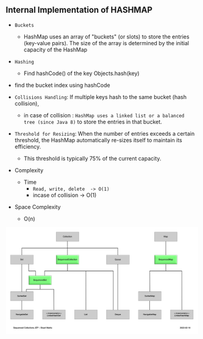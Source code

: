 ## Internal Implementation of HASHMAP

- `Buckets`
  - HashMap uses an array of "buckets" (or slots) to store the entries (key-value pairs). The size of the array is determined by the initial capacity of the HashMap
- `Hashing`
  - Find hashCode() of the key Objects.hash(key)
- find the bucket index using hashCode
- `Collisions Handling`: If multiple keys hash to the same bucket (hash collision),
  - in case of collision : `HashMap uses a linked list or a balanced tree (since Java 8)` to store the entries in that bucket.
- `Threshold for Resizing`: When the number of entries exceeds a certain threshold, the HashMap automatically re-sizes itself to maintain its efficiency.
  - This threshold is typically 75% of the current capacity.
- Complexity

  - Time
    - `Read, write, delete  -> O(1)`
    - incase of collision -> O(1)

- Space Complexity
  - O(n)

![Collection -java21](./img/collection-java21.png)
